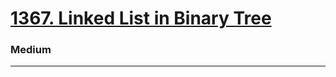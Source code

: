 # [1367. Linked List in Binary Tree](https://leetcode.com/problems/linked-list-in-binary-tree/)
### Medium
----
